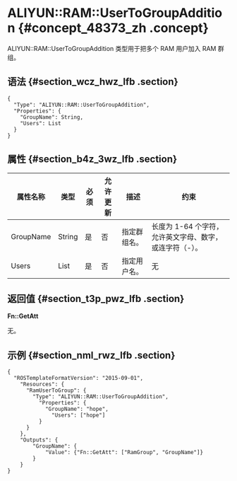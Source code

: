 # ALIYUN::RAM::UserToGroupAddition {#concept_48373_zh .concept}

ALIYUN::RAM::UserToGroupAddition 类型用于把多个 RAM 用户加入 RAM 群组。

## 语法 {#section_wcz_hwz_lfb .section}

``` {#codeblock_9n2_gyw_0xz .language-json}
{
  "Type": "ALIYUN::RAM::UserToGroupAddition",
  "Properties": {
    "GroupName": String,
    "Users": List
  }
}
```

## 属性 {#section_b4z_3wz_lfb .section}

|属性名称|类型|必须|允许更新|描述|约束|
|----|--|--|----|--|--|
|GroupName|String|是|否|指定群组名。|长度为 1-64 个字符，允许英文字母、数字，或连字符（-）。|
|Users|List|是|否|指定用户名。|无|

## 返回值 {#section_t3p_pwz_lfb .section}

**Fn::GetAtt**

无。

## 示例 {#section_nml_rwz_lfb .section}

``` {#codeblock_8rd_cay_f9d .language-json}
{
  "ROSTemplateFormatVersion": "2015-09-01",
    "Resources": {
      "RamUserToGroup": {
        "Type": "ALIYUN::RAM::UserToGroupAddition",
          "Properties": {
            "GroupName": "hope",
              "Users": ["hope"]
          }
      }
    },
    "Outputs": {
        "GroupName": {
            "Value": {"Fn::GetAtt": ["RamGroup", "GroupName"]}
        }
    }
}
```

